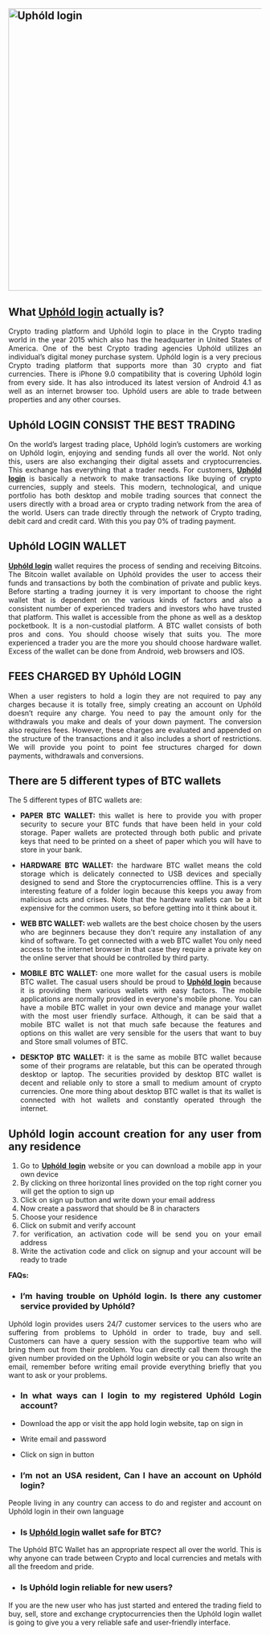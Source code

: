 <h2><img class="aligncenter wp-image-23 size-full" src="http://xn--uphld-log-76a.com/wp-content/uploads/2022/06/uphd-login-e1655135550767.jpg" alt="Uphóld login" width="1347" height="562" /></h2>
<h2 style="text-align: justify;"><b>What <span style="text-decoration: underline;"><a href="https://upholdlog.github.io/en-us">Uphóld login</a></span> actually is?</b></h2>
<p style="text-align: justify;"><span style="font-weight: 400;">Crypto trading platform and Uphóld login to place in the Crypto  trading world in the year 2015 which also has the headquarter in United States of America. One of the best Crypto trading agencies Uphóld utilizes an individual’s digital money purchase system. Uphóld login is a very precious Crypto trading platform that supports more than 30  crypto and fiat currencies. There is iPhone 9.0 compatibility that is covering Uphóld login from every side. It has also introduced its latest version of  Android 4.1 as well as an internet browser too. Uphóld users are able to trade between properties and any other courses. </span></p>

<h2 style="text-align: justify;"><b>Uphóld LOGIN CONSIST THE BEST TRADING</b></h2>
<p style="text-align: justify;"><span style="font-weight: 400;">On the world’s largest trading place, Uphóld  login’s customers are working on Uphóld login, enjoying and sending funds all over the world. Not only this, users are also exchanging their digital assets and cryptocurrencies. This exchange has everything that a trader needs. For customers, <a href="https://upholdlog.github.io/en-us"><span style="text-decoration: underline;"><strong>Uphóld login</strong></span></a> is basically a network to make transactions like buying of crypto currencies, supply and steels. This modern, technological, and unique portfolio has both desktop and mobile trading sources that connect the users directly with a broad area or crypto trading network from the area of the world. Users can trade directly through the network of Crypto trading, debit card and credit card. With this you pay 0% of trading payment. </span></p>

<h2 style="text-align: justify;"><b>Uphóld LOGIN WALLET</b></h2>
<p style="text-align: justify;"><span style="font-weight: 400;"><span style="text-decoration: underline;"><strong><a href="https://upholdlog.github.io/en-us">Uphóld login</a></strong></span>  wallet  requires the process of sending and receiving Bitcoins. The Bitcoin wallet available on Uphóld provides the user to access their funds and transactions by both the combination of private and public keys. Before starting a trading journey it is very important to choose the right wallet that is dependent on the various kinds of factors and also a consistent number of experienced traders and investors who have trusted that platform. This wallet is accessible from the phone as well as a desktop pocketbook. It is a non-custodial platform. A BTC wallet consists of both pros and cons. You should choose wisely that suits you. The more experienced a trader you are the more you should choose hardware wallet. Excess of the wallet can be done from Android, web browsers and IOS.</span></p>

<h2 style="text-align: justify;"><b>FEES CHARGED BY Uphóld LOGIN</b></h2>
<p style="text-align: justify;"><span style="font-weight: 400;">When a user registers to hold a login they are not required to pay any charges because it is totally free, simply creating an account on Uphóld doesn’t require any charge. You need to pay the amount only for the withdrawals you make and deals of your down payment. The conversion also requires fees. However, these charges are evaluated and appended on the structure of the transactions and it also includes a short of restrictions. We will provide you point to point fee structures charged for down payments, withdrawals and conversions. </span></p>

<h2 style="text-align: justify;"><b>There are 5 different types of BTC wallets</b></h2>
<p style="text-align: justify;"><span style="font-weight: 400;">The 5 different types of BTC wallets are:</span></p>

<ul style="text-align: justify;">
 	<li style="font-weight: 400;" aria-level="1"><b>PAPER BTC WALLET: </b><span style="font-weight: 400;">this wallet is here to provide you with proper security to secure your BTC funds that have been held in your cold storage. Paper wallets are protected through both public and private keys that need to be printed on a sheet of paper which you will have to store in your bank.</span></li>
</ul>
<ul style="text-align: justify;">
 	<li style="font-weight: 400;" aria-level="1"><b>HARDWARE BTC WALLET:</b><span style="font-weight: 400;"> the hardware BTC wallet means the cold storage which is delicately connected to USB devices and specially designed to send and Store the cryptocurrencies offline. This is a very interesting feature of a folder login because this keeps you away from malicious acts and crises. Note that the hardware wallets can be a bit expensive for the common users, so before getting into it think about it. </span></li>
</ul>
<p style="text-align: justify;"></p>

<ul style="text-align: justify;">
 	<li aria-level="1"><b>WEB BTC WALLET: </b><span style="font-weight: 400;">web wallets are the best choice chosen by the users who are beginners because they don't require any installation of any kind of software. To get connected with a web BTC wallet You only need access to the internet browser in that case they require a private key on the online server that should be controlled by third party. </span></li>
</ul>
<p style="text-align: justify;"><b></b>
<b></b></p>

<ul style="text-align: justify;">
 	<li aria-level="1"><b>MOBILE BTC WALLET: </b><span style="font-weight: 400;">one more wallet for the casual users is mobile BTC wallet. The casual users should be proud to <span style="text-decoration: underline;"><strong><a href="https://upholdlog.github.io/en-us">Uphóld login</a></strong></span> because it is providing them various wallets with easy factors. The mobile applications are normally provided in everyone's mobile phone. You can have a mobile BTC wallet in your own device and manage your wallet with the most user friendly surface. Although, it can be said that a mobile BTC wallet is not that much safe because the features and options on this wallet are very sensible for the users that want to buy and Store small volumes of BTC.</span></li>
</ul>
<p style="text-align: justify;"><b></b>
<b></b></p>

<ul style="text-align: justify;">
 	<li aria-level="1"><b>DESKTOP BTC WALLET:</b><span style="font-weight: 400;"> it is the same as mobile BTC wallet because some of their programs are relatable, but this can be operated through desktop or laptop. The securities provided by desktop BTC wallet is decent and reliable only to store a small to medium amount of crypto currencies. One more thing about desktop BTC wallet is that its wallet is connected with hot wallets and constantly operated through the internet. </span></li>
</ul>
<h2 style="text-align: justify;"><b>Uphóld login account creation for any user from any residence</b></h2>
<ol style="text-align: justify;">
 	<li style="font-weight: 400;" aria-level="1"><span style="font-weight: 400;">Go to <span style="text-decoration: underline;"><strong><a href="https://upholdlog.github.io/en-us">Uphóld login</a></strong></span> website or you can download a mobile app in your own device</span></li>
 	<li style="font-weight: 400;" aria-level="1"><span style="font-weight: 400;">By clicking on three horizontal lines provided on the top right corner you will get the option to sign up</span></li>
 	<li style="font-weight: 400;" aria-level="1"><span style="font-weight: 400;">Click on sign up button and write down your email address</span></li>
 	<li style="font-weight: 400;" aria-level="1"><span style="font-weight: 400;">Now create a password that should be 8 in characters</span></li>
 	<li style="font-weight: 400;" aria-level="1"><span style="font-weight: 400;">Choose your residence</span></li>
 	<li style="font-weight: 400;" aria-level="1"><span style="font-weight: 400;">Click on submit and verify account</span></li>
 	<li style="font-weight: 400;" aria-level="1"><span style="font-weight: 400;">for verification, an activation code will be send you on your email address</span></li>
 	<li style="font-weight: 400;" aria-level="1"><span style="font-weight: 400;">Write the activation code and click on signup and your account will be ready to trade</span></li>
</ol>
<p style="text-align: justify;"><b>FAQs:</b></p>

<ul style="text-align: justify;">
 	<li aria-level="1">
<h3><b>I’m having trouble on Uphóld login. Is there any customer service provided by Uphóld?</b></h3>
</li>
</ul>
<p style="text-align: justify;"><span style="font-weight: 400;">Uphóld login provides users 24/7 customer services to the users who are suffering from problems to Uphóld in order to trade, buy and sell. Customers can have a query session with the supportive team who will bring them out from their problem. You can directly call them through the given number provided on the Uphóld login website or you can also write an email, remember before writing email provide everything briefly that you want to ask or your problems.</span></p>
<p style="text-align: justify;"></p>

<ul style="text-align: justify;">
 	<li aria-level="1">
<h3><b>In what ways can I login to my registered Uphóld Login account?</b></h3>
</li>
</ul>
<ul style="text-align: justify;">
 	<li style="font-weight: 400;" aria-level="1"><span style="font-weight: 400;">Download the app or visit the app hold login website, tap on sign in</span></li>
</ul>
<ul style="text-align: justify;">
 	<li style="font-weight: 400;" aria-level="1"><span style="font-weight: 400;">Write email and password</span></li>
</ul>
<ul style="text-align: justify;">
 	<li style="font-weight: 400;" aria-level="1"><span style="font-weight: 400;">Click on sign in button</span></li>
</ul>
<p style="text-align: justify;"></p>

<ul style="text-align: justify;">
 	<li aria-level="1">
<h3><b>I’m not an USA resident, Can I have an account on Uphóld login?</b></h3>
</li>
</ul>
<p style="text-align: justify;"><span style="font-weight: 400;">People living in any country can access to do and register and account on Uphóld login in their own language</span></p>
<p style="text-align: justify;"></p>

<ul style="text-align: justify;">
 	<li aria-level="1">
<h3><b>Is </b><span style="text-decoration: underline;"><a href="https://upholdlog.github.io/en-us">Uphóld login</a></span><b> wallet safe for BTC?</b></h3>
</li>
</ul>
<p style="text-align: justify;"><span style="font-weight: 400;">The Uphóld BTC Wallet has an appropriate respect all over the world. This is why anyone can trade between Crypto and local currencies and metals with all the freedom and pride.</span></p>
<p style="text-align: justify;"></p>

<ul style="text-align: justify;">
 	<li aria-level="1">
<h3><b>Is Uphóld login reliable for new users?</b></h3>
</li>
</ul>
<p style="text-align: justify;"><span style="font-weight: 400;">If you are the new user who has just started and entered the trading field to buy, sell, store and exchange cryptocurrencies then the Uphóld login wallet is going to give you a very reliable safe and user-friendly interface.</span></p>
